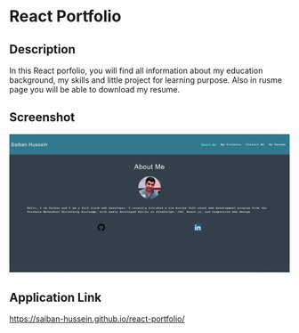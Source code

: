 # React Portfolio

## Description 
In this React porfolio, you will find all information about my education background, my skills and little project for learning purpose. Also in rusme page you will be able to download my resume. 

## Screenshot
![webpage screenshot](./src/assets/images/screenshot.png)

## Application Link
https://saiban-hussein.github.io/react-portfolio/
